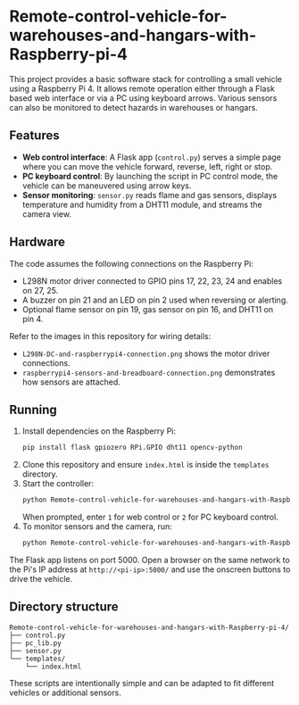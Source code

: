 # Remote-control-vehicle-for-warehouses-and-hangars-with-Raspberry-pi-4

This project provides a basic software stack for controlling a small vehicle using a Raspberry Pi 4. It allows remote operation either through a Flask based web interface or via a PC using keyboard arrows. Various sensors can also be monitored to detect hazards in warehouses or hangars.

## Features

- **Web control interface**: A Flask app (`control.py`) serves a simple page where you can move the vehicle forward, reverse, left, right or stop.
- **PC keyboard control**: By launching the script in PC control mode, the vehicle can be maneuvered using arrow keys.
- **Sensor monitoring**: `sensor.py` reads flame and gas sensors, displays temperature and humidity from a DHT11 module, and streams the camera view.

## Hardware

The code assumes the following connections on the Raspberry Pi:

- L298N motor driver connected to GPIO pins 17, 22, 23, 24 and enables on 27, 25.
- A buzzer on pin 21 and an LED on pin 2 used when reversing or alerting.
- Optional flame sensor on pin 19, gas sensor on pin 16, and DHT11 on pin 4.

Refer to the images in this repository for wiring details:

- `L298N-DC-and-raspberrypi4-connection.png` shows the motor driver connections.
- `raspberrypi4-sensors-and-breadboard-connection.png` demonstrates how sensors are attached.

## Running

1. Install dependencies on the Raspberry Pi:
   ```bash
   pip install flask gpiozero RPi.GPIO dht11 opencv-python
   ```
2. Clone this repository and ensure `index.html` is inside the `templates` directory.
3. Start the controller:
   ```bash
   python Remote-control-vehicle-for-warehouses-and-hangars-with-Raspberry-pi-4/control.py
   ```
   When prompted, enter `1` for web control or `2` for PC keyboard control.
4. To monitor sensors and the camera, run:
   ```bash
   python Remote-control-vehicle-for-warehouses-and-hangars-with-Raspberry-pi-4/sensor.py
   ```

The Flask app listens on port 5000. Open a browser on the same network to the Pi's IP address at `http://<pi-ip>:5000/` and use the onscreen buttons to drive the vehicle.

## Directory structure

```
Remote-control-vehicle-for-warehouses-and-hangars-with-Raspberry-pi-4/
├── control.py
├── pc_lib.py
├── sensor.py
└── templates/
    └── index.html
```

These scripts are intentionally simple and can be adapted to fit different vehicles or additional sensors.
